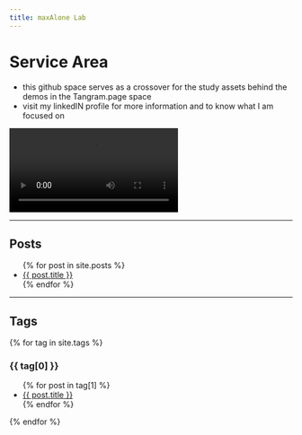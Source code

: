 ```yaml
---
title: maxAlone Lab
---
```


# Service Area
* this github space serves as a crossover for the study assets behind the demos in the Tangram.page space
* visit my linkedIN profile for more information and to know what I am focused on

![](./video/target_transfer.webm)


* * *

## Posts
<ul>
  {% for post in site.posts %}
    <li>
      <a href="{{ post.url }}">{{ post.title }}</a>
    </li>
  {% endfor %}
</ul>

* * *

## Tags
{% for tag in site.tags %}
  <h3>{{ tag[0] }}</h3>
  <ul>
    {% for post in tag[1] %}
      <li><a href="{{ post.url }}">{{ post.title }}</a></li>
    {% endfor %}
  </ul>
{% endfor %}